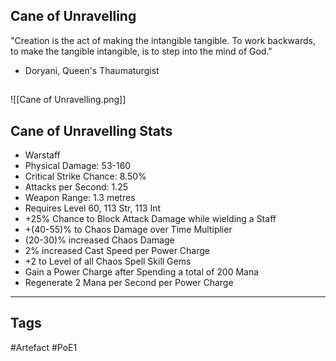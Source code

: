 ## Cane of Unravelling
"Creation is the act of making the intangible tangible.
To work backwards, to make the tangible intangible,
is to step into the mind of God."
- Doryani, Queen's Thaumaturgist
##
![[Cane of Unravelling.png]]
## Cane of Unravelling Stats
- Warstaff
- Physical Damage: 53-160
- Critical Strike Chance: 8.50%
- Attacks per Second: 1.25
- Weapon Range: 1.3 metres
- Requires Level 60, 113 Str, 113 Int
- +25% Chance to Block Attack Damage while wielding a Staff
- +(40-55)% to Chaos Damage over Time Multiplier
- (20-30)% increased Chaos Damage
- 2% increased Cast Speed per Power Charge
- +2 to Level of all Chaos Spell Skill Gems
- Gain a Power Charge after Spending a total of 200 Mana
- Regenerate 2 Mana per Second per Power Charge


---
## Tags
#Artefact
#PoE1